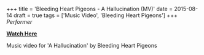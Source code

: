 +++
title = 'Bleeding Heart Pigeons - A Hallucination (MV)'
date = 2015-08-14
draft = true
tags = ['Music Video', 'Bleeding Heart Pigeons']
+++
_Performer_

[**Watch Here**](https://youtu.be/omw8SeJkc_c?si=Hd5Efc5WmPReG5Ds)


Music video for 'A Hallucination' by Bleeding Heart Pigeons
